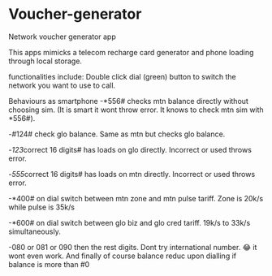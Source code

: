 # Voucher-generator
Network voucher generator app

This apps mimicks a telecom recharge card generator and phone loading through local storage.

functionalities include:
Double click dial (green) button to switch the network you want to use to call.

Behaviours as smartphone
-*556# checks mtn balance directly without choosing sim. 
(It is smart it wont throw error. It knows to check mtn sim with *556#).

-#124# check glo balance. Same as mtn but checks glo balance.

-*123*correct 16 digits# has loads on glo directly. Incorrect or used throws error.

-*555*correct 16 digits# has loads on mtn directly. Incorrect or used throws error.


-*400#  on dial switch between mtn zone and mtn pulse tariff.   Zone is 20k/s while pulse is 35k/s

-*600# on dial switch between glo biz and glo cred tariff.   19k/s to 33k/s simultaneously.

-080 or 081 or 090 then the rest digits. Dont try international number. 😂 it wont even work.  And finally of course balance reduc upon dialling if balance is more than #0
